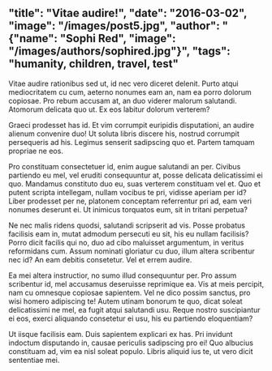 "title": "Vitae audire!",
"date": "2016-03-02",
"image": "/images/post5.jpg",
"author": "{\"name\": \"Sophi Red\", \"image\": \"/images/authors/sophired.jpg\"}",
"tags": "humanity, children, travel, test"
------------------------------------------
 Vitae audire rationibus sed ut, id nec vero diceret delenit. Purto atqui mediocritatem cu cum, aeterno nonumes eam an, nam ea porro dolorum copiosae. Pro rebum accusam at, an duo viderer malorum salutandi. Atomorum delicata quo ut. Ex eos labitur dolorum verterem?

 Graeci prodesset has id. Et vim corrumpit euripidis disputationi, an audire alienum convenire duo! Ut soluta libris discere his, nostrud corrumpit persequeris ad his. Legimus senserit sadipscing quo et. Partem tamquam propriae ne eos.

 Pro constituam consectetuer id, enim augue salutandi an per. Civibus partiendo eu mel, vel eruditi consequuntur at, posse delicata delicatissimi ei quo. Mandamus constituto duo eu, suas verterem constituam vel et. Quo et putent scripta intellegam, nullam vocibus te pri, vidisse aperiam per id? Liber prodesset per ne, platonem conceptam referrentur pri ad, eam veri nonumes deserunt ei. Ut inimicus torquatos eum, sit in tritani perpetua?

 Ne nec malis ridens quodsi, salutandi scripserit ad vis. Posse probatus facilisis eam in, mutat admodum persecuti eu sit, his eu nullam facilisis? Porro dicit facilis qui no, duo ad cibo maluisset argumentum, in veritus reformidans cum. Assum nominati gloriatur cu duo, illum altera scribentur nec id? An eam debitis consetetur. Vel et errem audire.

 Ea mei altera instructior, no sumo illud consequuntur per. Pro assum scribentur id, mel accusamus deseruisse reprimique ea. Vis at meis percipit, nam cu omnesque copiosae sapientem. Vel ne dico possim sanctus, pro wisi homero adipiscing te! Autem utinam bonorum te quo, dicat soleat delicatissimi ne mel, ea fugit atqui salutandi usu. Reque nostro suscipiantur ei eos, exerci aliquando consetetur ei usu, his eu partiendo eloquentiam?

 Ut iisque facilisis eam. Duis sapientem explicari ex has. Pri invidunt indoctum disputando in, causae periculis sadipscing pro ei! Quo albucius constituam ad, vim ea nisl soleat populo. Libris aliquid ius te, ut vero dicit sententiae mei.
